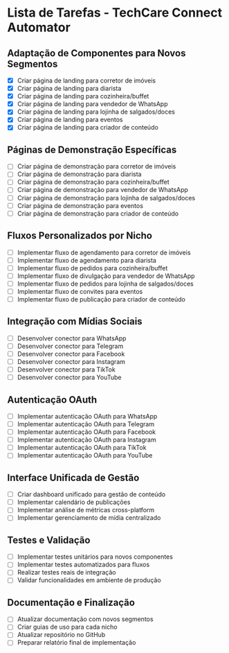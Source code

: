 # Lista de Tarefas - TechCare Connect Automator

## Adaptação de Componentes para Novos Segmentos
- [x] Criar página de landing para corretor de imóveis
- [x] Criar página de landing para diarista
- [x] Criar página de landing para cozinheira/buffet
- [x] Criar página de landing para vendedor de WhatsApp
- [x] Criar página de landing para lojinha de salgados/doces
- [x] Criar página de landing para eventos
- [x] Criar página de landing para criador de conteúdo

## Páginas de Demonstração Específicas
- [ ] Criar página de demonstração para corretor de imóveis
- [ ] Criar página de demonstração para diarista
- [ ] Criar página de demonstração para cozinheira/buffet
- [ ] Criar página de demonstração para vendedor de WhatsApp
- [ ] Criar página de demonstração para lojinha de salgados/doces
- [ ] Criar página de demonstração para eventos
- [ ] Criar página de demonstração para criador de conteúdo

## Fluxos Personalizados por Nicho
- [ ] Implementar fluxo de agendamento para corretor de imóveis
- [ ] Implementar fluxo de agendamento para diarista
- [ ] Implementar fluxo de pedidos para cozinheira/buffet
- [ ] Implementar fluxo de divulgação para vendedor de WhatsApp
- [ ] Implementar fluxo de pedidos para lojinha de salgados/doces
- [ ] Implementar fluxo de convites para eventos
- [ ] Implementar fluxo de publicação para criador de conteúdo

## Integração com Mídias Sociais
- [ ] Desenvolver conector para WhatsApp
- [ ] Desenvolver conector para Telegram
- [ ] Desenvolver conector para Facebook
- [ ] Desenvolver conector para Instagram
- [ ] Desenvolver conector para TikTok
- [ ] Desenvolver conector para YouTube

## Autenticação OAuth
- [ ] Implementar autenticação OAuth para WhatsApp
- [ ] Implementar autenticação OAuth para Telegram
- [ ] Implementar autenticação OAuth para Facebook
- [ ] Implementar autenticação OAuth para Instagram
- [ ] Implementar autenticação OAuth para TikTok
- [ ] Implementar autenticação OAuth para YouTube

## Interface Unificada de Gestão
- [ ] Criar dashboard unificado para gestão de conteúdo
- [ ] Implementar calendário de publicações
- [ ] Implementar análise de métricas cross-platform
- [ ] Implementar gerenciamento de mídia centralizado

## Testes e Validação
- [ ] Implementar testes unitários para novos componentes
- [ ] Implementar testes automatizados para fluxos
- [ ] Realizar testes reais de integração
- [ ] Validar funcionalidades em ambiente de produção

## Documentação e Finalização
- [ ] Atualizar documentação com novos segmentos
- [ ] Criar guias de uso para cada nicho
- [ ] Atualizar repositório no GitHub
- [ ] Preparar relatório final de implementação
